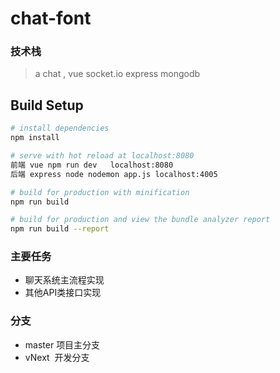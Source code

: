 # chat-font
### 技术栈
> a chat , vue socket.io express mongodb

## Build Setup

``` bash
# install dependencies
npm install

# serve with hot reload at localhost:8080
前端 vue npm run dev   localhost:8080  
后端 express node nodemon app.js localhost:4005

# build for production with minification
npm run build

# build for production and view the bundle analyzer report
npm run build --report
```
### 主要任务

- 聊天系统主流程实现
- 其他API类接口实现

### 分支

- master 项目主分支
- vNext  开发分支

